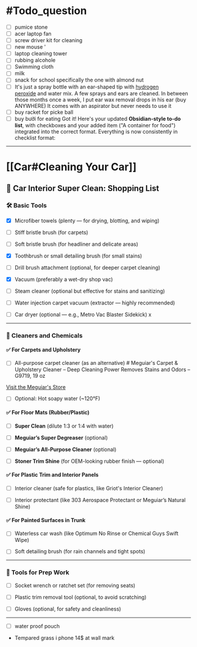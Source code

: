 
# #Todo_question 
- [ ]  pumice stone 
- [ ] acer laptop fan  
- [ ] screw driver kit  for cleaning  
- [ ] new mouse  '
- [ ] laptop cleaning tower 
- [ ] rubbing alcohole 
- [ ] Swimming cloth  
- [ ] milk 
- [ ] snack for school specifically the one with almond nut 
- [ ] It's just a spray bottle with an ear-shaped tip with [hydrogen peroxide](https://www.reddit.com/search/?q=hydrogen+peroxide+ear+wax+removal&cId=95ad1f17-ab1d-4ae3-853c-834c1a35b7a9&iId=ba09607a-408c-45cd-8cb8-e6e510e37345) and water mix. A few sprays and ears are cleaned. In between those months once a week, I put ear wax removal drops in his ear (buy ANYWHERE) It comes with an aspirator but never needs to use it
- [ ] buy racket for picke ball  
- [ ] buy  bưởi for eating 
Got it! Here's your updated **Obsidian-style to-do list**, with checkboxes and your added item ("A container for food") integrated into the correct format. Everything is now consistently in checklist format:

---

# [[Car#Cleaning Your Car]]
## 🧼 Car Interior Super Clean: Shopping List

### 🛠️ Basic Tools

- [x] Microfiber towels (plenty — for drying, blotting, and wiping)
    
- [ ] Stiff bristle brush (for carpets)
    
- [ ] Soft bristle brush (for headliner and delicate areas)
    
- [x] Toothbrush or small detailing brush (for small stains)
    
- [ ] Drill brush attachment (optional, for deeper carpet cleaning)
    
- [x] Vacuum (preferably a wet-dry shop vac)
    
- [ ] Steam cleaner (optional but effective for stains and sanitizing)
     
- [ ] Water injection carpet vacuum (extractor — highly recommended) 
    
- [ ] Car dryer (optional — e.g., Metro Vac Blaster Sidekick) x
    

---

### 🧴 Cleaners and Chemicals

#### ✅ For Carpets and Upholstery
    
- [ ] All-purpose carpet cleaner (as an alternative)  # Meguiar's Carpet & Upholstery Cleaner – Deep Cleaning Power Removes Stains and Odors – G9719, 19 oz

[Visit the Meguiar's Store](https://www.amazon.com/stores/Meguiars/page/75676986-3301-4608-AE0A-446A2988B9CB?is_byline_deeplink=true&deeplink=75676986-3301-4608-AE0A-446A2988B9CB&redirect_store_id=75676986-3301-4608-AE0A-446A2988B9CB&lp_asin=B009OBW5XQ&ref_=ast_bln&store_ref=bl_ast_dp_brandLogo_sto)
    
- [ ] Optional: Hot soapy water (~120°F)
    

#### ✅ For Floor Mats (Rubber/Plastic)

- [ ] **Super Clean** (dilute 1:3 or 1:4 with water)
    
- [ ] **Meguiar’s Super Degreaser** (optional)
    
- [ ] **Meguiar’s All-Purpose Cleaner** (optional)
    
- [ ] **Stoner Trim Shine** (for OEM-looking rubber finish — optional)
    

#### ✅ For Plastic Trim and Interior Panels

- [ ] Interior cleaner (safe for plastics, like Griot's Interior Cleaner)
    
- [ ] Interior protectant (like 303 Aerospace Protectant or Meguiar’s Natural Shine)
    

#### ✅ For Painted Surfaces in Trunk

- [ ] Waterless car wash (like Optimum No Rinse or Chemical Guys Swift Wipe)
    
- [ ] Soft detailing brush (for rain channels and tight spots)
    

---

### 🔌 Tools for Prep Work

- [ ] Socket wrench or ratchet set (for removing seats)
    
- [ ] Plastic trim removal tool (optional, to avoid scratching)
    
- [ ] Gloves (optional, for safety and cleanliness)
    

---

- [ ] water proof pouch 
- Tempared grass i phone 14$ at wall mark 
